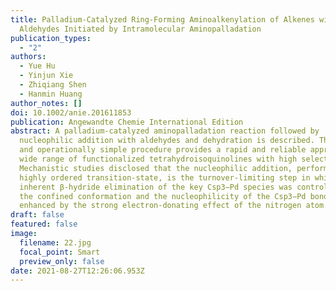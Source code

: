 ```yaml
---
title: Palladium-Catalyzed Ring-Forming Aminoalkenylation of Alkenes with
  Aldehydes Initiated by Intramolecular Aminopalladation
publication_types:
  - "2"
authors:
  - Yue Hu
  - Yinjun Xie
  - Zhiqiang Shen
  - Hanmin Huang
author_notes: []
doi: 10.1002/anie.201611853
publication: Angewandte Chemie International Edition
abstract: A palladium‐catalyzed aminopalladation reaction followed by
  nucleophilic addition with aldehydes and dehydration is described. This direct
  and operationally simple procedure provides a rapid and reliable approach to a
  wide range of functionalized tetrahydroisoquinolines with high selectivity.
  Mechanistic studies disclosed that the nucleophilic addition, performed via a
  highly ordered transition‐state, is the turnover‐limiting step in which the
  inherent β‐hydride elimination of the key Csp3−Pd species was controlled by
  the confined conformation and the nucleophilicity of the Csp3−Pd bond was
  enhanced by the strong electron‐donating effect of the nitrogen atom.
draft: false
featured: false
image:
  filename: 22.jpg
  focal_point: Smart
  preview_only: false
date: 2021-08-27T12:26:06.953Z
---
```

